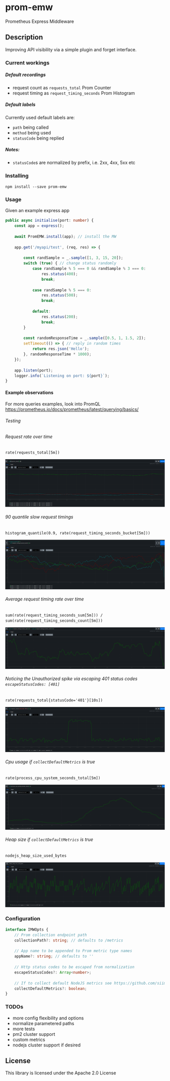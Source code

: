 # prom-emw

Prometheus Express Middleware

## Description

Improving API visibility via a simple plugin and forget interface.       

### Current workings
##### Default recordings
- request count as `requests_total` Prom Counter
- request timing as `request_timing_seconds` Prom Histogram

##### Default labels
Currently used default labels are:
- `path` being called
- `method` being used
- `statusCode` being replied

##### Notes:
- `statusCode`s are normalized by prefix, i.e. 2xx, 4xx, 5xx etc

### Installing

```
npm install --save prom-emw
```

### Usage

Given an example express app
```typescript
public async initialise(port: number) {
    const app = express();

    await PromEMW.install(app); // install the MW

    app.get('/myapi/test', (req, res) => {

        const randSample = _.sample([1, 3, 15, 20]);
        switch (true) { // change status randomly
            case randSample % 5 === 0 && randSample % 3 === 0:
                res.status(400);
                break;

            case randSample % 5 === 0:
                res.status(500);
                break;

            default:
                res.status(200);
                break;
        }

        const randomResponseTime = _.sample([0.5, 1, 1.5, 2]);
        setTimeout(() => { // reply in random times
            return res.json('Hello');
        }, randomResponseTime * 1000);
    });

    app.listen(port);
    logger.info(`Listening on port: ${port}`);
}
```

#### Example observations
For more queries examples, look into PromQL https://prometheus.io/docs/prometheus/latest/querying/basics/

###### Testing

###### Request rate over time   
`rate(requests_total[5m])`   

![Request rate](./img/requestRateOverTime.png)

###### 90 quantile slow request timings   
`histogram_quantile(0.9, rate(request_timing_seconds_bucket[5m]))`   

![90 quantile timings](./img/90quatileTimings.png)

###### Average request timing rate over time   
`sum(rate(request_timing_seconds_sum[5m])) / sum(rate(request_timing_seconds_count[5m]))`   

![Average request rate](./img/averageRequestRateOverTime.png)

###### Noticing the Unauthorized spike via escaping 401 status codes  `escapeStatusCodes: [401]`   
`rate(requests_total{statusCode='401'}[10s])`   

![Unauthorized spike](./img/escapingUnauthorized.png)

###### Cpu usage if `collectDefaultMetrics` is true 
`rate(process_cpu_system_seconds_total[5m])`   

![Cpu Usage](./img/cpuUsage.png)

###### Heap size if `collectDefaultMetrics` is true 
`nodejs_heap_size_used_bytes`   

![Heap Size](./img/heapSize.png)


### Configuration
```typescript
interface IMWOpts {
    // Prom collection endpoint path
    collectionPath?: string; // defaults to /metrics 

    // App name to be appended to Prom metric type names
    appName?: string; // defaults to ''

    // Http status codes to be escaped from normalization
    escapeStatusCodes?: Array<number>;

    // If to collect default NodeJS metrics see https://github.com/siimon/prom-client#default-metrics
    collectDefaultMetrics?: boolean;
}
```

### TODOs
- more config flexibility and options
- normalize parametered paths
- more tests
- pm2 cluster support
- custom metrics
- nodejs cluster support if desired


## License
This library is licensed under the Apache 2.0 License